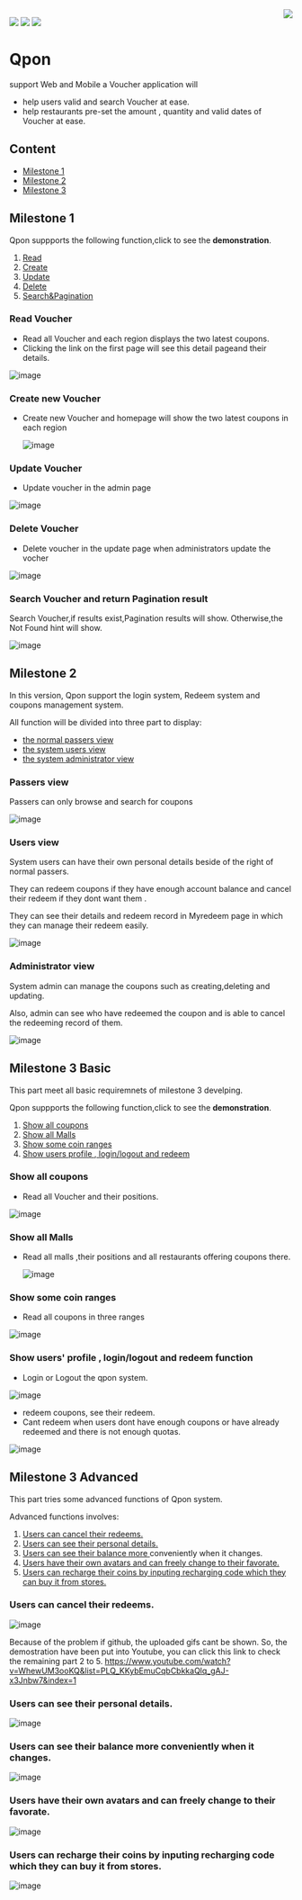 <img align="right" src="https://github.com/MSc-CS-HKBU/comp7270-fall2020-s2-sails-JQ20/blob/master/readmesource/redlogo.png">


[![](https://img.shields.io/badge/Bulma-0.9.0-green)](https://bulma.io/)
[![](https://img.shields.io/badge/Sails.js-1.3.1-green)](https://sailsjs.com/)
[![](https://img.shields.io/badge/Support-Web-and-Mobile-green)](https://bulma.io/)

# Qpon 

support Web and Mobile
a Voucher application will
- help users valid and search Voucher at ease.
- help restaurants pre-set the amount , quantity and valid dates of Voucher at ease.

## Content
- <a href="#m1">Milestone 1</a>
- <a href="#m2">Milestone 2</a>
- <a href="#m3">Milestone 3 </a>


## <a name="m1">Milestone 1</a>

Qpon suppports the following function,click to see the **demonstration**.

1. <a href="#1">Read</a>
2. <a href="#2">Create</a>
3. <a href="#3">Update</a>
4. <a href="#4">Delete</a>
5. <a href="#5">Search&Pagination</a>

### <a name="1">Read  Voucher</a>
- Read all Voucher and each region displays the two latest coupons.
- Clicking the link on the first page will see this detail pageand their details.

![image](https://github.com/MSc-CS-HKBU/comp7270-fall2020-s2-sails-JQ20/blob/master/readmesource/read.gif)

### <a name="2">Create new Voucher</a>
- Create new Voucher and homepage will show the two latest coupons in each region

  ![image](https://github.com/MSc-CS-HKBU/comp7270-fall2020-s2-sails-JQ20/blob/master/readmesource/create.gif)

### <a name="3">Update Voucher</a>
- Update voucher in the admin page

![image](https://github.com/MSc-CS-HKBU/comp7270-fall2020-s2-sails-JQ20/blob/master/readmesource/update.gif)

### <a name="4">Delete Voucher</a>
- Delete voucher in the update page when administrators update the vocher

![image](https://github.com/MSc-CS-HKBU/comp7270-fall2020-s2-sails-JQ20/blob/master/readmesource/delete.gif)

### <a name="5">Search Voucher and return Pagination result</a>

Search Voucher,if results exist,Pagination results will show.
Otherwise,the Not Found hint will show.

![image](https://github.com/MSc-CS-HKBU/comp7270-fall2020-s2-sails-JQ20/blob/master/readmesource/search.gif)

## <a name="m2">Milestone 2</a>

In this version, Qpon support the login system, Redeem system and coupons management system.

All function will be divided into three part to display:

- <a href="#nv">the normal passers view </a>
- <a href="#sv">the system users view </a>
- <a href="#av">the system administrator view</a>

### <a name="nv">Passers view</a>
Passers can only browse and search for coupons

![image](https://github.com/MSc-CS-HKBU/comp7270-fall2020-s2-sails-JQ20/blob/master/readmesource/ms2normal.gif)

### <a name="sv">Users view</a>
System users can have their own personal details beside of the right of normal passers.

They can redeem coupons if they have enough account balance and cancel their redeem if they dont want them . 

They can see their details and redeem record in Myredeem page in which they can manage their redeem easily.

![image](https://github.com/MSc-CS-HKBU/comp7270-fall2020-s2-sails-JQ20/blob/master/readmesource/ms2user.gif)

### <a name="av">Administrator view</a>
System admin can manage the coupons such as creating,deleting and updating.

Also, admin can see who have redeemed the coupon and is able to cancel the redeeming record of them. 

![image](https://github.com/MSc-CS-HKBU/comp7270-fall2020-s2-sails-JQ20/blob/master/readmesource/ms2admin.gif)



## <a name="m3">Milestone 3 Basic</a>

This part meet all basic requiremnets of milestone 3 develping.


Qpon suppports the following function,click to see the **demonstration**.

1. <a href="#31">Show all coupons</a>
2. <a href="#32">Show all Malls</a>
3. <a href="#33">Show some coin ranges</a>
4. <a href="#34">Show users profile , login/logout and redeem</a>


### <a name="31">Show all coupons</a>
- Read all Voucher and their positions.

![image](https://github.com/MSc-CS-HKBU/comp7270-fall2020-s2-m3-JQ20/blob/master/readmeResource/1.gif)

### <a name="32">Show all Malls</a>
- Read all malls ,their positions and all restaurants offering coupons there.

  ![image](https://github.com/MSc-CS-HKBU/comp7270-fall2020-s2-m3-JQ20/blob/master/readmeResource/2.gif)

### <a name="33">Show some coin ranges</a>
- Read all coupons in three ranges 

![image](https://github.com/MSc-CS-HKBU/comp7270-fall2020-s2-m3-JQ20/blob/master/readmeResource/3.gif)

### <a name="34">Show users' profile , login/logout and redeem function</a>
- Login or Logout the qpon system.

![image](https://github.com/MSc-CS-HKBU/comp7270-fall2020-s2-m3-JQ20/blob/master/readmeResource/4.gif)

- redeem coupons, see their redeem.
- Cant redeem when users dont have enough coupons or have already redeemed and there is not enough quotas.

![image](https://github.com/MSc-CS-HKBU/comp7270-fall2020-s2-m3-JQ20/blob/master/readmeResource/5.gif)

## <a name="">Milestone 3 Advanced</a>

This part tries some advanced functions of Qpon system.

Advanced functions involves:

1. <a href="#35">Users can cancel their redeems.</a>
2. <a href="#36">Users can see their personal details.</a>
3. <a href="#37">Users can see their balance more </a>conveniently when it changes.</a>
4. <a href="#38">Users have their own avatars and can freely change to their favorate.</a>
5. <a href="#39">Users can recharge their coins by inputing recharging code which they can buy it from stores.</a>

### <a name="35">Users can cancel their redeems.</a>
![image](https://github.com/MSc-CS-HKBU/comp7270-fall2020-s2-m3-JQ20/blob/master/readmeResource/ad1.gif)

Because of the problem if github, the uploaded gifs cant be shown.
So, the demostration have been put into Youtube, you can click this link to check the remaining part 2 to 5.
https://www.youtube.com/watch?v=WhewUM3ooKQ&list=PLQ_KKybEmuCqbCbkkaQlq_gAJ-x3Jnbw7&index=1
### <a name="36">Users can see their personal details.</a>
![image](https://github.com/MSc-CS-HKBU/comp7270-fall2020-s2-m3-JQ20/blob/master/readmeResource/ad2.gif)
### <a name="37">Users can see their balance more </a>conveniently when it changes.</a>
![image](https://github.com/MSc-CS-HKBU/comp7270-fall2020-s2-m3-JQ20/blob/master/readmeResource/ad3.gif)
### <a name="38">Users have their own avatars and can freely change to their favorate.</a>
![image](https://github.com/MSc-CS-HKBU/comp7270-fall2020-s2-m3-JQ20/blob/master/readmeResource/ad4.gif)
### <a name="39">Users can recharge their coins by inputing recharging code which they can buy it from stores.</a>
![image](https://github.com/MSc-CS-HKBU/comp7270-fall2020-s2-m3-JQ20/blob/master/readmeResource/ad5.gif)






